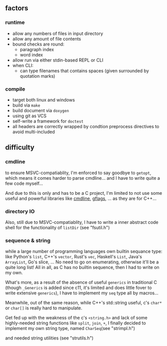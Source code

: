 

## factors

### runtime
- allow any numbers of files in input directory
- allow any amount of file contents
- bound checks are round:
	- paragraph index
	- word index
- allow run via either stdin-based REPL or CLI
- when CLI:
	- can type filenames that contains spaces (given surrounded by quotation marks)

### compile
- target both linux and windows
- build via `make`
- build document via `doxygen`
- using git as VCS
- self-write a framework for `doctest`
- all headers are correctly wrapped by condtion preprocess directives to avoid multi-included

## difficulty

### cmdline
to ensure MSVC-compatiablity, I'm enforced to say goodbye to `getopt`, which means it comes harder to parse cmdline... and I have to write quite a few code myself...

And due to this is only and has to be a C project, I'm limited to not use some useful and powerful libraries like [cmdline](https://github.com/tanakh/cmdline), [gflags](https://github.com/gflags/gflags), ... as they are for C++...


### directory IO
Also, still due to MSVC-compatiablity, I have to write a inner abstract code shell for the functionality of `listDir` (see "fsutil.h")


### sequence & string


while a large number of programming languages own builtin sequance type: like Python's `list`, C++'s `vector`, Rust's `vec`, Haskell's `List`, Java's `ArrayList`, Go's slice, ... No need to go on enumerating, otherwise it'll be a quite long list! All in all, as C has no builtin sequence, then I had to write on my own.

What's more, as a result of the absence of useful `generics` in traditional C (though `_Generics` is added since c11, it's limited and does little fover to write extensive `generics`), I have to implement my `seq` type all by macros...

Meanwhile, out of the same reason, 
while C++'s std::string useful, c's `char*` or `char[]` is really hard to manipulate.

Get fed up with the weakness of the c's `<string.h>` and lack of some highly-needed string functions like `split`, `join`, `+`, I finally decided to implement my own string type, named `CharSeq`(see "strimpl.h")

 and needed string utilities (see "strutils.h")
